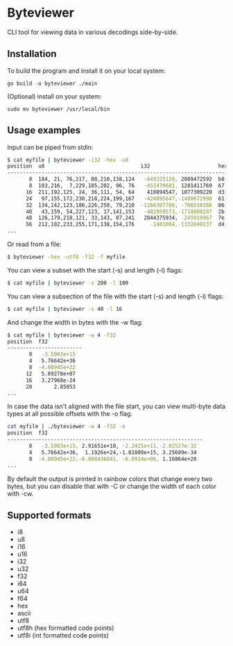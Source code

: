 # Byteviewer
CLI tool for viewing data in various decodings side-by-side.

## Installation
To build the program and install it on your local system:
```
go build -o byteviewer ./main
```

(Optional) install on your system:
```
sudo mv byteviewer /usr/local/bin
```

## Usage examples
Input can be piped from stdin:

```bash
$ cat myfile | byteviewer -i32 -hex -u8
position  u8                               i32                      hex                      
---------------------------------------------------------------------------------------------
       0  184, 21, 76,217, 80,210,138,124   -649325128, 2089472592  b8,15,4c,d9,50,d2,8a,7c  
       8  103,216,  7,229,185,202, 96, 76   -452470681, 1281411769  67,d8,07,e5,b9,ca,60,4c  
      16  211,192,125, 24, 36,111, 54, 64    410894547, 1077309220  d3,c0,7d,18,24,6f,36,40  
      24   97,155,172,230,218,224,199,167   -424895647,-1480072998  61,9b,ac,e6,da,e0,c7,a7  
      32  134,142,123,186,226,250, 79,210  -1166307706, -766510366  86,8e,7b,ba,e2,fa,4f,d2  
      40   43,159, 54,227,123, 17,141,153   -482959573,-1718808197  2b,9f,36,e3,7b,11,8d,99  
      48  126,179,218,121, 33,143, 87,241   2044375934, -245919967  7e,b3,da,79,21,8f,57,f1  
      56  212,102,233,255,171,138,154,176     -1481004,-1332049237  d4,66,e9,ff,ab,8a,9a,b0  
...
```

Or read from a file:
```bash
$ byteviewer -hex -utf8 -f32 -f myfile
```

You can view a subset with the start (-s) and length (-l) flags:
```bash
$ cat myfile | byteviewer -s 200 -l 100
```

You can view a subsection of the file with the start (-s) and length (-l) flags:
```bash
$ cat myfile | byteviewer -s 40 -l 16
```

And change the width in bytes with the -w flag:
```bash
$ cat myfile | byteviewer -w 4 -f32
position  f32           
------------------------
       0   -3.5903e+15  
       4   5.76642e+36  
       8  -4.00945e+22  
      12   5.89278e+07  
      16   3.27968e-24  
      20       2.85053  
...
```

In case the data isn't aligned with the file start, you can view multi-byte data types at all possible offsets with the -o flag.
```bash
cat myfile | ./byteviewer -w 4 -f32 -o
position  f32                                                  
---------------------------------------------------------------
       0   -3.5903e+15, 2.91651e+10, -2.2425e+11,-2.02527e-32  
       4   5.76642e+36,  1.1926e+24,-1.01809e+15, 3.25609e-34  
       8  -4.00945e+22,-0.000436841, -6.0914e+06, 1.16864e+20  
...
```

By default the output is printed in rainbow colors that change every two bytes, but you can disable that with -C or change the width of each color with -cw.

## Supported formats
- i8
- u8
- i16
- u16
- i32
- u32
- f32
- i64
- u64
- f64
- hex
- ascii
- utf8
- utf8h (hex formatted code points)
- utf8i (int formatted code points)
